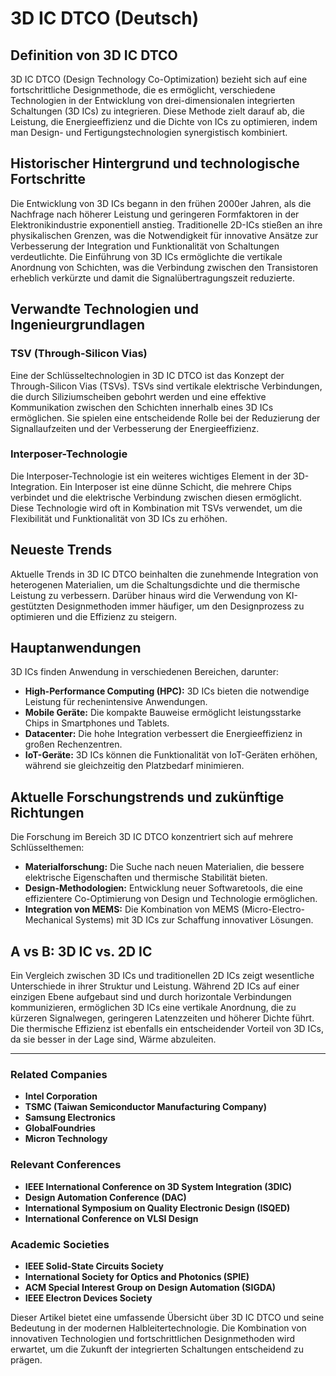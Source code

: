 # 3D IC DTCO (Deutsch)

## Definition von 3D IC DTCO

3D IC DTCO (Design Technology Co-Optimization) bezieht sich auf eine fortschrittliche Designmethode, die es ermöglicht, verschiedene Technologien in der Entwicklung von drei-dimensionalen integrierten Schaltungen (3D ICs) zu integrieren. Diese Methode zielt darauf ab, die Leistung, die Energieeffizienz und die Dichte von ICs zu optimieren, indem man Design- und Fertigungstechnologien synergistisch kombiniert.

## Historischer Hintergrund und technologische Fortschritte

Die Entwicklung von 3D ICs begann in den frühen 2000er Jahren, als die Nachfrage nach höherer Leistung und geringeren Formfaktoren in der Elektronikindustrie exponentiell anstieg. Traditionelle 2D-ICs stießen an ihre physikalischen Grenzen, was die Notwendigkeit für innovative Ansätze zur Verbesserung der Integration und Funktionalität von Schaltungen verdeutlichte. Die Einführung von 3D ICs ermöglichte die vertikale Anordnung von Schichten, was die Verbindung zwischen den Transistoren erheblich verkürzte und damit die Signalübertragungszeit reduzierte.

## Verwandte Technologien und Ingenieurgrundlagen

### TSV (Through-Silicon Vias)

Eine der Schlüsseltechnologien in 3D IC DTCO ist das Konzept der Through-Silicon Vias (TSVs). TSVs sind vertikale elektrische Verbindungen, die durch Siliziumscheiben gebohrt werden und eine effektive Kommunikation zwischen den Schichten innerhalb eines 3D ICs ermöglichen. Sie spielen eine entscheidende Rolle bei der Reduzierung der Signallaufzeiten und der Verbesserung der Energieeffizienz.

### Interposer-Technologie

Die Interposer-Technologie ist ein weiteres wichtiges Element in der 3D-Integration. Ein Interposer ist eine dünne Schicht, die mehrere Chips verbindet und die elektrische Verbindung zwischen diesen ermöglicht. Diese Technologie wird oft in Kombination mit TSVs verwendet, um die Flexibilität und Funktionalität von 3D ICs zu erhöhen.

## Neueste Trends

Aktuelle Trends in 3D IC DTCO beinhalten die zunehmende Integration von heterogenen Materialien, um die Schaltungsdichte und die thermische Leistung zu verbessern. Darüber hinaus wird die Verwendung von KI-gestützten Designmethoden immer häufiger, um den Designprozess zu optimieren und die Effizienz zu steigern.

## Hauptanwendungen

3D ICs finden Anwendung in verschiedenen Bereichen, darunter:

- **High-Performance Computing (HPC):** 3D ICs bieten die notwendige Leistung für rechenintensive Anwendungen.
- **Mobile Geräte:** Die kompakte Bauweise ermöglicht leistungsstarke Chips in Smartphones und Tablets.
- **Datacenter:** Die hohe Integration verbessert die Energieeffizienz in großen Rechenzentren.
- **IoT-Geräte:** 3D ICs können die Funktionalität von IoT-Geräten erhöhen, während sie gleichzeitig den Platzbedarf minimieren.

## Aktuelle Forschungstrends und zukünftige Richtungen

Die Forschung im Bereich 3D IC DTCO konzentriert sich auf mehrere Schlüsselthemen:

- **Materialforschung:** Die Suche nach neuen Materialien, die bessere elektrische Eigenschaften und thermische Stabilität bieten.
- **Design-Methodologien:** Entwicklung neuer Softwaretools, die eine effizientere Co-Optimierung von Design und Technologie ermöglichen.
- **Integration von MEMS:** Die Kombination von MEMS (Micro-Electro-Mechanical Systems) mit 3D ICs zur Schaffung innovativer Lösungen.

## A vs B: 3D IC vs. 2D IC

Ein Vergleich zwischen 3D ICs und traditionellen 2D ICs zeigt wesentliche Unterschiede in ihrer Struktur und Leistung. Während 2D ICs auf einer einzigen Ebene aufgebaut sind und durch horizontale Verbindungen kommunizieren, ermöglichen 3D ICs eine vertikale Anordnung, die zu kürzeren Signalwegen, geringeren Latenzzeiten und höherer Dichte führt. Die thermische Effizienz ist ebenfalls ein entscheidender Vorteil von 3D ICs, da sie besser in der Lage sind, Wärme abzuleiten.

---

### Related Companies

- **Intel Corporation**
- **TSMC (Taiwan Semiconductor Manufacturing Company)**
- **Samsung Electronics**
- **GlobalFoundries**
- **Micron Technology**

### Relevant Conferences

- **IEEE International Conference on 3D System Integration (3DIC)**
- **Design Automation Conference (DAC)**
- **International Symposium on Quality Electronic Design (ISQED)**
- **International Conference on VLSI Design**

### Academic Societies

- **IEEE Solid-State Circuits Society**
- **International Society for Optics and Photonics (SPIE)**
- **ACM Special Interest Group on Design Automation (SIGDA)**
- **IEEE Electron Devices Society**

Dieser Artikel bietet eine umfassende Übersicht über 3D IC DTCO und seine Bedeutung in der modernen Halbleitertechnologie. Die Kombination von innovativen Technologien und fortschrittlichen Designmethoden wird erwartet, um die Zukunft der integrierten Schaltungen entscheidend zu prägen.